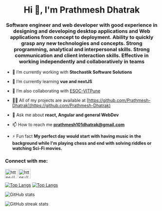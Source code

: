 <h1 align="center">Hi 👋, I'm Prathmesh Dhatrak</h1>
<h3 align="center">Software engineer and web developer with good experience in designing and developing desktop applications and Web applications from concept to deployment. Ability to quickly grasp any new technologies and concepts. Strong programming, analytical and interpersonal skills. Strong communication and client interaction skills. Effective in working independently and collaboratively in teams</h3>

- 🔭 I’m currently working with **Stochastik Software Solutions**

- 🌱 I’m currently learning **vue and nextJS**

- 👯 I’m also collaborating with [ESOC-VITPune](https://esocvitpune.com/)

- 👨‍💻 All of my projects are available at [https://github.com/Prathmesh-Dhatrak](https://github.com/Prathmesh-Dhatrak)

- 💬 Ask me about **react, Angular and general WebDev**

- 📫 How to reach me **prathmesh101dhatrak@gmail.com**

- ⚡ Fun fact **My perfect day would start with having music in the background while I'm playing chess and end with solving riddles or watching Sci-Fi movies.**

<h3 align="left">Connect with me:</h3>
<p align="left">
<a href="https://linkedin.com/in/https://www.linkedin.com/in/prathmeshsd/" target="blank"><img align="center" src="https://raw.githubusercontent.com/rahuldkjain/github-profile-readme-generator/master/src/images/icons/Social/linked-in-alt.svg" alt="https://www.linkedin.com/in/prathmeshsd/" height="30" width="40" /></a>
<a href="https://stackoverflow.com/users/https://stackoverflow.com/users/10700845/prathmesh-dhatrak" target="blank"><img align="center" src="https://raw.githubusercontent.com/rahuldkjain/github-profile-readme-generator/master/src/images/icons/Social/stack-overflow.svg" alt="https://stackoverflow.com/users/10700845/prathmesh-dhatrak" height="30" width="40" /></a>
</p>

[![Top Langs](https://github-readme-stats.vercel.app/api?username=Prathmesh-Dhatrak)](https://github.com/anuraghazra/github-readme-stats)
[![Top Langs](https://github-readme-stats.vercel.app/api?username=Prathmesh-Dhatrak)](https://github.com/anuraghazra/github-readme-stats)

![GitHub stats](https://github-readme-stats.vercel.app/api?username=Prathmesh-Dhatrak&show_icons=true)  

![GitHub streak stats](https://github-readme-streak-stats.herokuapp.com/?user=Prathmesh-Dhatrak) 

